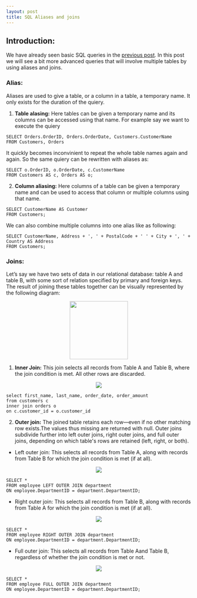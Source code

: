 ```yaml
---
layout: post
title: SQL Aliases and joins
---
```


## Introduction:
We have already seen basic SQL queries in the [previous post](https://quantumofcosmos.netlify.com/CRUD-and-other-SQL-Basics/). In this post we will see a bit more advanced queries that will involve multiple tables by using aliases and joins.

### Alias:
Aliases are used to give a table, or a column in a table, a temporary name. It only exists for the duration of the quiery.
1. **Table alasing:**
Here tables can be given a temporary name and its columns can be accessed using that name.
For example say we want to execute the quiery
```
SELECT Orders.OrderID, Orders.OrderDate, Customers.CustomerName
FROM Customers, Orders
```
It quickly becomes inconvinient to repeat the whole table names again and again. So the same quiery can be rewritten with aliases as:
```
SELECT o.OrderID, o.OrderDate, c.CustomerName
FROM Customers AS c, Orders AS o;
```
2. **Column aliasing:**
Here columns of a table can be given a temporary name and can be used to access that column or multiple columns using that name.
```
SELECT CustomerName AS Customer
FROM Customers;
```
We can also combine multiple columns into one alias like as following:
```
SELECT CustomerName, Address + ', ' + PostalCode + ' ' + City + ', ' + Country AS Address
FROM Customers;
```

### Joins:
Let’s say we have two sets of data in our relational database: table A and table B, with some sort of relation specified by primary and foreign keys. The result of joining these tables together can be visually represented by the following diagram:

<div style="text-align:center"><img src ="https://static1.squarespace.com/static/5732253c8a65e244fd589e4c/t/5744bcf3e321402cfdfa7128/1464122619821/?format=750w"  height="158" /></div>

1. **Inner Join:**
This join selects all records from Table A and Table B, where the join condition is met. All other rows are discarded.
<div style="text-align:center"><img src ="https://upload.wikimedia.org/wikipedia/commons/thumb/1/18/SQL_Join_-_07_A_Inner_Join_B.svg/234px-SQL_Join_-_07_A_Inner_Join_B.svg.png" /></div>

```
select first_name, last_name, order_date, order_amount
from customers c
inner join orders o
on c.customer_id = o.customer_id
```

2. **Outer join:**
The joined table retains each row—even if no other matching row exists.The values thus missing are returned with null. Outer joins subdivide further into left outer joins, right outer joins, and full outer joins, depending on which table's rows are retained (left, right, or both).

  * Left outer join:
  This selects all records from Table A, along with records from Table B for which the join condition is met (if at all).
  <div style="text-align:center"><img src ="https://upload.wikimedia.org/wikipedia/commons/thumb/f/f6/SQL_Join_-_01_A_Left_Join_B.svg/234px-SQL_Join_-_01_A_Left_Join_B.svg.png" /></div>

  ```
  SELECT *
  FROM employee LEFT OUTER JOIN department
  ON employee.DepartmentID = department.DepartmentID;
  ```
  * Right outer join:
  This selects all records from Table B, along with records from Table A for which the join condition is met (if at all).
  <div style="text-align:center"><img src ="https://upload.wikimedia.org/wikipedia/commons/thumb/5/5f/SQL_Join_-_03_A_Right_Join_B.svg/234px-SQL_Join_-_03_A_Right_Join_B.svg.png" /></div>

  ```
  SELECT *
  FROM employee RIGHT OUTER JOIN department
  ON employee.DepartmentID = department.DepartmentID;
  ```
  * Full outer join:
  This selects all records from Table Aand Table B, regardless of whether the join condition is met or not.
  <div style="text-align:center"><img src ="https://upload.wikimedia.org/wikipedia/commons/thumb/3/3d/SQL_Join_-_05b_A_Full_Join_B.svg/234px-SQL_Join_-_05b_A_Full_Join_B.svg.png" /></div>

  ```
  SELECT *
  FROM employee FULL OUTER JOIN department
  ON employee.DepartmentID = department.DepartmentID;
  ```
